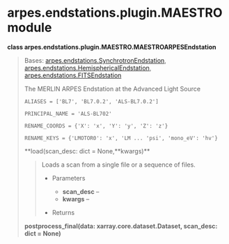 # arpes.endstations.plugin.MAESTRO module

**class arpes.endstations.plugin.MAESTRO.MAESTROARPESEndstation**

> Bases:
> [arpes.endstations.SynchrotronEndstation](arpes.endstations#arpes.endstations.SynchrotronEndstation),
> [arpes.endstations.HemisphericalEndstation](arpes.endstations#arpes.endstations.HemisphericalEndstation),
> [arpes.endstations.FITSEndstation](arpes.endstations#arpes.endstations.FITSEndstation)
> 
> The MERLIN ARPES Endstation at the Advanced Light Source
> 
> `ALIASES = ['BL7', 'BL7.0.2', 'ALS-BL7.0.2']`
> 
> `PRINCIPAL_NAME = 'ALS-BL702'`
> 
> `RENAME_COORDS = {'X': 'x', 'Y': 'y', 'Z': 'z'}`
> 
> `RENAME_KEYS = {'LMOTOR0': 'x', 'LM ... 'psi', 'mono_eV': 'hv'}`
> 
> **load(scan\_desc: dict = None,**kwargs)\*\*
> 
> > Loads a scan from a single file or a sequence of files.
> > 
> >   - Parameters
> >     
> >       - **scan\_desc** –
> >       - **kwargs** –
> > 
> >   - Returns
> 
> **postprocess\_final(data: xarray.core.dataset.Dataset, scan\_desc:
> dict = None)**
